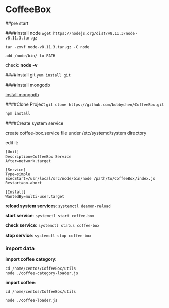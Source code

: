 # CoffeeBox

##pre start 

####install node
`wget https://nodejs.org/dist/v8.11.3/node-v8.11.3.tar.gz`

`tar -zxvf node-v8.11.3.tar.gz -C node` 

`add /node/bin/ to PATH`

check:
**node -v**

####install git
 `yum install git`
 
####install mongodb

[install mongodb](https://docs.mongodb.com/manual/tutorial/install-mongodb-on-red-hat/)


####Clone Project
`git clone https://github.com/bobbychen/CoffeeBox.git`

`npm install`
 
####Create system service

create coffee-box.service file under /etc/systemd/system directory

edit it:

```
[Unit]
Description=CoffeeBox Service
After=network.target

[Service]
Type=simple
ExecStart=/usr/local/src/node/bin/node /path/to/CoffeeBox/index.js 
Restart=on-abort

[Install]
WantedBy=multi-user.target
```

**reload system services**: `systemctl deamon-reload`

**start service**: `systemctl start coffee-box`

**check service**: `systemctl status coffee-box`

**stop service**: `systemctl stop coffee-box`


### import data


**import coffee category**:    
```
cd /home/centos/CoffeeBox/utils    
node ./coffee-category-loader.js
```

**import coffee**: 
```
cd /home/centos/CoffeeBox/utils

node ./coffee-loader.js
```